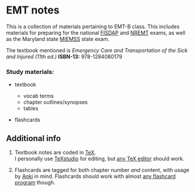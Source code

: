 EMT notes
=========

This is a collection of materials pertaining to EMT-B class.  This includes materials for preparing for the national [FISDAP](https://www.fisdap.net/ "Field Internship Student Data Acquisition Project (FISDAP)") and [NREMT](https://www.nremt.org/ "National Registry of Emergency Medical Technicians") exams, as well as the Maryland  state [MIEMSS](https://www.miemss.org/home/ "Maryland Institute for EMS Systems") state exam.

The textbook mentioned is *Emergency Care and Transportation of the Sick and Injured (11th ed.)* **ISBN-13:** 978-1284080179


### Study materials:
- textbook 
    - vocab terms
    - chapter outlines/synopses
    - tables

- flashcards


## Additional info
1. Textbook notes are coded in [TeX](https://en.wikipedia.org/wiki/TeX "TeX").  \
    I personally use [TeXstudio](https://www.texstudio.org/ "LaTeX made comfortable") for editing, but [any TeX editor](https://en.wikipedia.org/wiki/Comparison_of_TeX_editors "Comparison of TeX editors") should work.

2.  Flashcards are tagged for both chapter number _and_ content, with usage by [Anki](https://apps.ankiweb.net/ "Powerful, intelligent flash cards.") in mind. 
    Flashcards should work with almost [any flashcard program](https://en.wikipedia.org/wiki/List_of_flashcard_software "List of flashcard software") though.
